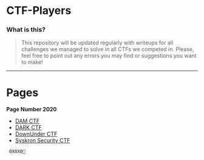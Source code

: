 # CTF-Players


### What is this?

> This repository will be updated regularly with writeups for all challenges we managed to solve in all CTFs we competed in.
Please, feel free to point out any errors you may find or suggestions you want to make!

---

# Pages

**Page Number 2020**

  * [DAM CTF](DAMCTF)
  * [DARK CTF](DARKCTF)
  * [DownUnder CTF](DownUnderCTF)
  * [Syskron Security CTF]()
  
``` 0X0X0💛```
